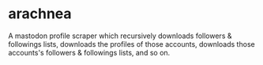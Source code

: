 # arachnea
A mastodon profile scraper which recursively downloads followers &amp; followings lists, downloads the profiles of those accounts, downloads those accounts's followers &amp; followings lists, and so on.
